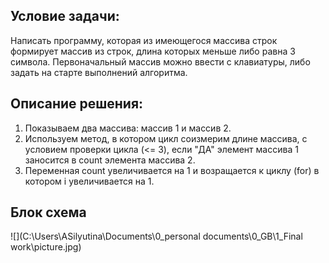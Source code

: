 ## Условие задачи:
 
Написать программу, которая из имеющегося массива строк формирует массив из строк, длина которых меньше либо равна 3 символа. Первоначальный массив можно ввести с клавиатуры, либо задать на старте выполнений алгоритма.

## Описание решения:
1. Показываем два массива: массив 1 и массив 2. 
2. Используем метод, в котором цикл соизмерим длине массива, с условием проверки цикла (<= 3), если "ДА" элемент массива 1 заносится в count элемента массива 2. 
3. Переменная сount увеличивается на 1 и возращается к циклу (for) в котором i увеличивается на 1.

## Блок схема

![](C:\Users\ASilyutina\Documents\0_personal documents\0_GB\1_Final work\picture.jpg)
